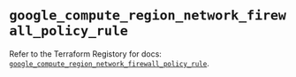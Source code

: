# `google_compute_region_network_firewall_policy_rule`

Refer to the Terraform Registory for docs: [`google_compute_region_network_firewall_policy_rule`](https://registry.terraform.io/providers/hashicorp/google-beta/4.73.2/docs/resources/google_compute_region_network_firewall_policy_rule).
